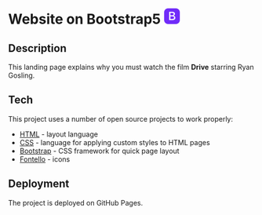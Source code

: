 # Website on Bootstrap5 <img style="min-width: 20px; height: auto;" src="img/bootstrap.svg">

## Description

This landing page explains why you must watch the film **Drive** starring Ryan Gosling.

## Tech

This project uses a number of open source projects to work properly:

- [HTML] - layout language
- [CSS] - language for applying custom styles to HTML pages
- [Bootstrap] - CSS framework for quick page layout
- [Fontello] - icons

## Deployment

The project is deployed on GitHub Pages.

[//]: # 'These are reference links used in the body of this note and get stripped out when the markdown processor does its job.'
[HTML]: https://html.com/
[CSS]: https://www.css3.com/
[Bootstrap]: https://getbootstrap.com/
[Fontello]: https://fontello.com/
